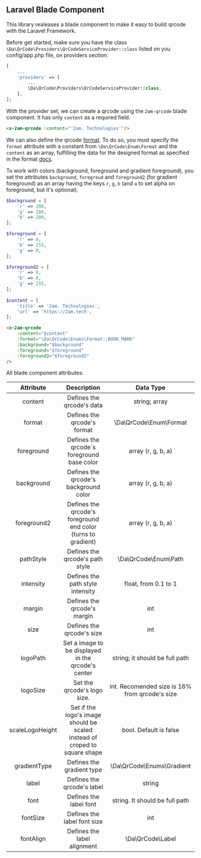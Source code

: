Laravel Blade Component
----

This library realeases a blade component to make it easy to build qrcode with the Laravel Framework.

Before get started, make sure you have the class `\Da\QrCode\Providers\QrCodeServiceProvider::class`
listed on you config/app.php file, on providers section.

```php
[
    ...
    'providers' => [
        ...
        \Da\QrCode\Providers\QrCodeServiceProvider::class,
    ],
];
```

With the provider set, we can create a qrcode using the `2am-qrcode` blade component.
It has only `content` as a required field.

```html
<x-2am-qrcode :content="'2am. Technologies'"/>
```

We can also define the qrcode [format](../index.md#Formats). To do so,
you must specify the `format` attribute with a constant from `\Da\QrCode\Enum\Format` and the `content` as an array,
fulfilling the data for the designed format as specified in the format [docs]((../index.md#Formats)).

To work with colors (background, foreground and gradient foreground), you set
the attributes `background`, `foregroud` and `foreground2` (for gradient foreground) as an array
having the keys `r`, `g`, `b` (and `a` to set alpha on foreground, but it's optional).

```php
$background = [
    'r' => 200,
    'g' => 200,
    'b' => 200,
];

$foreground = [
    'r' => 0,
    'b' => 255,
    'g' => 0,
];

$foreground2 = [
    'r' => 0,
    'b' => 0,
    'g' => 255,
];
      
$content = [
    'title' => '2am. Technologies',
    'url' => 'https://2am.tech',
];
```

```html
<x-2am-qrcode
    :content="$content"
    :format="\Da\QrCode\Enums\Format::BOOK_MARK"
    :background="$background"
    :foreground="$foreground"
    :foreground2="$foreground2"
/>
```

All blade component attributes:

| Attribute |                                Description                                 |                   Data Type                    |
|:---------:|:--------------------------------------------------------------------------:|:----------------------------------------------:|
|  content  |                         Defines the qrcode's data                          |                 string; array                  |
| format |                        Defines the qrcode's format                         |             \Da\QrCode\Enum\Format             |
| foreground |                 Defines the qrcode`s foreground base color                 |               array (r, g, b, a)               |
| background |                   Defines the qrcode's background color                    |               array (r, g, b, a)               |
| foreground2 |       Defines the qrcode's foreground end color (turns to gradient)        |               array (r, g, b, a)               |
| pathStyle |                      Defines the qrcode's path style                       |              \Da\QrCode\Enum\Path              |
| intensity |                      Defines the path style intensity                      |              float, from 0.1 to 1              |
| margin |                        Defines the qrcode's margin                         |                      int                       |
| size |                         Defines the qrcode's size                          |                      int                       |
| logoPath |             Set a image to be displayed in the qrcode's center             |         string; it should be full path         |
| logoSize |                        Set the qrcode's logo size.                         | int. Recomended size is 16% from qrcode's size |
| scaleLogoHeight | Set if the logo's image should be scaled instead of croped to square shape |             bool. Default is false             |
| gradientType |                         Defines the gradient type                          |           \Da\QrCode\Enums\Gradient            | 
| label |                         Defines the qrcode's label                         | string |
| font |                           Defines the label font                           | string. It should be full path |
| fontSize |                        Defines the label font size                         | int |
| fontAlign | Defines the label alignment | \Da\QrCode\Label |